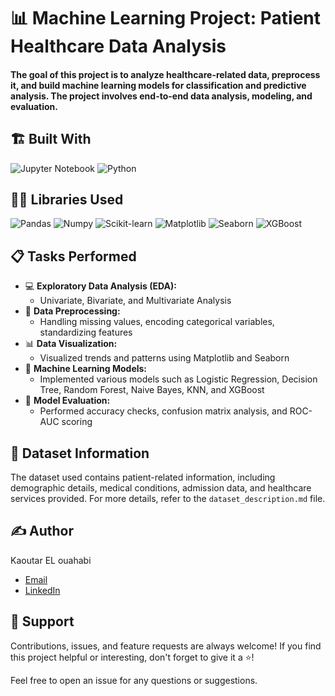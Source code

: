 # 📊 Machine Learning Project: Patient Healthcare Data Analysis

#### The goal of this project is to analyze healthcare-related data, preprocess it, and build machine learning models for classification and predictive analysis. The project involves end-to-end data analysis, modeling, and evaluation.  

## 🏗️ Built With
![Jupyter Notebook](https://img.shields.io/badge/jupyter-%23FA0F00.svg?style=for-the-badge&logo=jupyter&logoColor=white)
![Python](https://img.shields.io/badge/python-3670A0?style=for-the-badge&logo=python&logoColor=ffdd54)

## 👩‍💻 Libraries Used
![Pandas](https://img.shields.io/badge/Pandas-2C2D72?style=for-the-badge&logo=pandas&logoColor=white)
![Numpy](https://img.shields.io/badge/Numpy-777BB4?style=for-the-badge&logo=numpy&logoColor=white)
![Scikit-learn](https://img.shields.io/badge/scikitlearn-F7931E.svg?style=for-the-badge&logo=scikit-learn&logoColor=white)
![Matplotlib](https://img.shields.io/badge/Matplotlib-2C2D72?style=for-the-badge&logo=matplotlib&logoColor=white)
![Seaborn](https://img.shields.io/badge/Seaborn-2C2D72?style=for-the-badge&logoColor=white)
![XGBoost](https://img.shields.io/badge/XGBoost-FF5722?style=for-the-badge&logo=xgboost&logoColor=white)

## 📋 Tasks Performed
* 💻 **Exploratory Data Analysis (EDA):**  
  - Univariate, Bivariate, and Multivariate Analysis  
* 🧹 **Data Preprocessing:**  
  - Handling missing values, encoding categorical variables, standardizing features  
* 📊 **Data Visualization:**  
  - Visualized trends and patterns using Matplotlib and Seaborn  
* 🔢 **Machine Learning Models:**  
  - Implemented various models such as Logistic Regression, Decision Tree, Random Forest, Naive Bayes, KNN, and XGBoost  
* 🧪 **Model Evaluation:**  
  - Performed accuracy checks, confusion matrix analysis, and ROC-AUC scoring  

## 🏥 Dataset Information
The dataset used contains patient-related information, including demographic details, medical conditions, admission data, and healthcare services provided. For more details, refer to the `dataset_description.md` file.

## ✍️ Author
Kaoutar EL ouahabi  
* [Email](kaoutar.elouahabi.de@gmail.com)  
* [LinkedIn](https://www.linkedin.com/in/kaoutarelouahabi/)  


## 🤝 Support

Contributions, issues, and feature requests are always welcome! If you find this project helpful or interesting, don't forget to give it a ⭐️!

Feel free to open an issue for any questions or suggestions.
